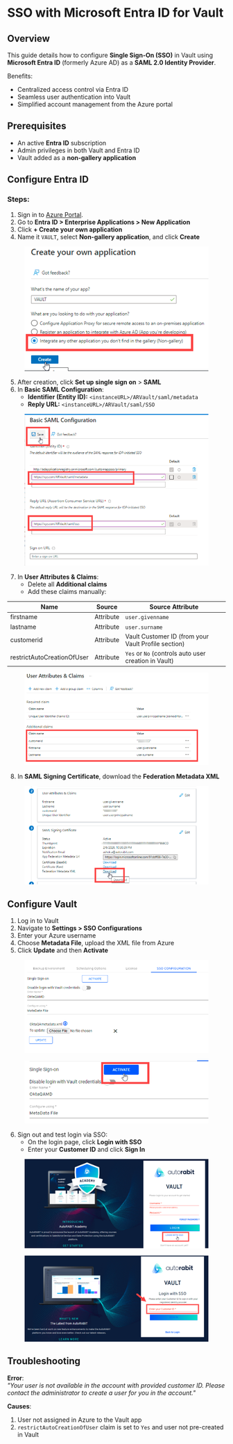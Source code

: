 # SSO with Microsoft Entra ID for Vault

## Overview <a href="#overview" id="overview"></a>

This guide details how to configure **Single Sign-On (SSO)** in Vault using **Microsoft Entra ID** (formerly Azure AD) as a **SAML 2.0 Identity Provider**.

Benefits:
- Centralized access control via Entra ID
- Seamless user authentication into Vault
- Simplified account management from the Azure portal

## Prerequisites <a href="#prerequisites" id="prerequisites"></a>

- An active **Entra ID** subscription
- Admin privileges in both Vault and Entra ID
- Vault added as a **non-gallery application**

## Configure Entra ID <a href="#in-azure-a-d" id="in-azure-a-d"></a>

### Steps:

1. Sign in to [Azure Portal](https://portal.azure.com).
2. Go to **Entra ID > Enterprise Applications > New Application**
3. Click **+ Create your own application**
4. Name it `VAULT`, select **Non-gallery application**, and click **Create**

<figure><img src="../../../../.gitbook/assets/image (181).png" alt="Create non-gallery application in Azure" /></figure>

5. After creation, click **Set up single sign on** > **SAML**
6. In **Basic SAML Configuration**:
   - **Identifier (Entity ID):** `<instanceURL>/ARVault/saml/metadata`
   - **Reply URL:** `<instanceURL>/ARVault/saml/SSO`

<figure><img src="../../../../.gitbook/assets/image (185).png" alt="Basic SAML Configuration" width="527"/></figure>

7. In **User Attributes & Claims**:
   - Delete all **Additional claims**
   - Add these claims manually:

| Name                       | Source    | Source Attribute                                      |
|----------------------------|-----------|--------------------------------------------------------|
| firstname                  | Attribute | `user.givenname`                                       |
| lastname                   | Attribute | `user.surname`                                         |
| customerid                 | Attribute | Vault Customer ID (from your Vault Profile section)    |
| restrictAutoCreationOfUser| Attribute | `Yes` or `No` (controls auto user creation in Vault)   |

<figure><img src="../../../../.gitbook/assets/image (190).png" alt="Claims configuration" /></figure>

8. In **SAML Signing Certificate**, download the **Federation Metadata XML**

<figure><img src="../../../../.gitbook/assets/image (191).png" alt="Download SAML Metadata" /></figure>

## Configure Vault <a href="#in-vault" id="in-vault"></a>

1. Log in to Vault
2. Navigate to **Settings > SSO Configurations**
3. Enter your Azure username
4. Choose **Metadata File**, upload the XML file from Azure
5. Click **Update** and then **Activate**

<figure><img src="../../../../.gitbook/assets/image (192).png" alt="Upload metadata in Vault" /></figure>

<figure><img src="../../../../.gitbook/assets/image (193).png" alt="Activate SSO in Vault" /></figure>

6. Sign out and test login via SSO:
   - On the login page, click **Login with SSO**
   - Enter your **Customer ID** and click **Sign In**

<figure><img src="../../../../.gitbook/assets/image (194).png" alt="SSO Login screen" width="563"/></figure>
<figure><img src="../../../../.gitbook/assets/image (195).png" alt="Customer ID prompt" width="563"/></figure>

## Troubleshooting <a href="#troubleshooting" id="troubleshooting"></a>

**Error**:  
_"Your user is not available in the account with provided customer ID. Please contact the administrator to create a user for you in the account."_

**Causes**:
1. User not assigned in Azure to the Vault app
2. `restrictAutoCreationOfUser` claim is set to `Yes` and user not pre-created in Vault
